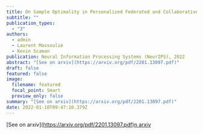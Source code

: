 ```yaml
---
title: On Sample Optimality in Personalized Federated and Collaborative Learning
subtitle: ""
publication_types:
  - "3"
authors:
  - admin
  - Laurent Massoulié
  - Kevin Scaman
publication: Neural Information Processing Systems (NeurIPS), 2022
abstract: "[See on arxiv](https://arxiv.org/pdf/2201.13097.pdf)"
draft: false
featured: false
image:
  filename: featured
  focal_point: Smart
  preview_only: false
summary: "[See on arxiv](https://arxiv.org/pdf/2201.13097.pdf)"
date: 2022-01-10T09:47:10.379Z
---
```

\[See on arxiv](https://arxiv.org/pdf/2201.13097.pdf)[n arxiv](https://arxiv.org/pdf/2201.13097.pdf)
